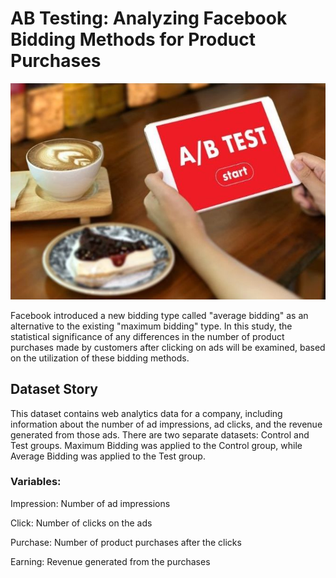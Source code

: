 # AB Testing: Analyzing Facebook Bidding Methods for Product Purchases


![Açıklama](https://github.com/hgatasagun/AB_Testing_Facebook_Biddings/blob/main/AB_test.jpg)



Facebook introduced a new bidding type called "average bidding" as an alternative to the existing "maximum bidding" type. In this study, the statistical significance of any differences in the number of product purchases made by customers after clicking on ads will be examined, based on the utilization of these bidding methods.



## Dataset Story

This dataset contains web analytics data for a company, including information about the number of ad impressions, ad clicks, and the revenue 
generated from those ads. There are two separate datasets: Control and Test groups. Maximum Bidding was applied to the Control group, while 
Average Bidding was applied to the Test group.




### Variables:

Impression: Number of ad impressions

Click: Number of clicks on the ads

Purchase: Number of product purchases after the clicks

Earning: Revenue generated from the purchases
